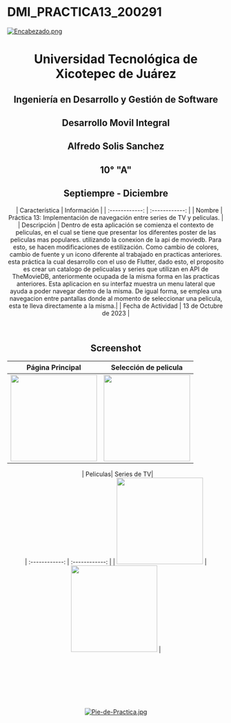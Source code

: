 # DMI_PRACTICA13_200291

[![Encabezado.png](https://i.postimg.cc/PJKtvHNC/Encabezado.png)](https://postimg.cc/K3kXCdPb)

<div align="center">
  
# Universidad Tecnológica de Xicotepec de Juárez

## Ingeniería en Desarrollo y Gestión de Software

## Desarrollo Movil Integral

## Alfredo Solis Sanchez
 
## 10° "A"

## Septiempre - Diciembre


&nbsp;
&nbsp;
|  Característica |  Información |
| :------------: | :------------: |
| Nombre  |  Práctica 13: Implementación de navegación entre series de TV y peliculas. |
| Descripción  | Dentro de esta aplicación se comienza el contexto de peliculas, en el cual se tiene que presentar los diferentes poster de las peliculas mas populares. utilizando la conexion de la api de moviedb. Para esto, se hacen modificaciones de estilización. Como cambio de colores, cambio de fuente y un icono diferente al trabajado en practicas anteriores. esta práctica la cual desarrollo con el uso de Flutter, dado esto, el proposito es crear un catalogo de pelicualas y series que utilizan en API de TheMovieDB, anteriormente ocupada de la misma forma en las practicas anteriores. Esta aplicacion en su interfaz muestra un menu lateral que ayuda a poder navegar dentro de la misma. De igual forma, se emplea una navegacion entre pantallas donde al momento de seleccionar una pelicula, esta te lleva directamente a la misma.|
|  Fecha de Actividad  |  13 de Octubre de 2023  |

&nbsp;
&nbsp;

## Screenshot

|  Página Principal| Selección de pelicula  |    
| :------------: | :------------: | 
|  <img src="https://i.postimg.cc/kM6jTDpH/1.jpg" width="200"/> | <img src="https://i.postimg.cc/TYcn06fS/2-2.jpg" width="200"/>  |

&nbsp;
|  Peliculas| Series de TV|    
| :------------: | :------------: | 
|  <img src="https://i.postimg.cc/85h7CRC3/3.jpg" width="200"/> | <img src="https://i.postimg.cc/s2PzQwpp/4.jpg" width="200"/>  |


&nbsp;
&nbsp;




<br>
<br>
<br>
<br>

[![Pie-de-Practica.jpg](https://i.postimg.cc/MKKZ2nrV/Pie-de-Practica.jpg)](https://postimg.cc/WtCc01V1)
